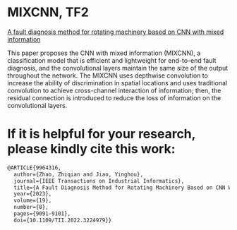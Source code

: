 # MIXCNN, TF2
[A fault diagnosis method for rotating machinery based on CNN with mixed information](https://ieeexplore.ieee.org/document/9964316)


This paper proposes the CNN with mixed information (MIXCNN), a classification model that is efficient and lightweight for end-to-end fault diagnosis, and the convolutional layers maintain the same size of the output throughout the network. The MIXCNN uses depthwise convolution to increase the ability of discrimination in spatial locations and uses traditional convolution to achieve cross-channel interaction of information; then, the residual connection is introduced to reduce the loss of information on the convolutional layers. 


  
  
# If it is helpful for your research, please kindly cite this work:


```html
@ARTICLE{9964316,
  author={Zhao, Zhiqian and Jiao, Yinghou},
  journal={IEEE Transactions on Industrial Informatics}, 
  title={A Fault Diagnosis Method for Rotating Machinery Based on CNN With Mixed Information}, 
  year={2023},
  volume={19},
  number={8},
  pages={9091-9101},
  doi={10.1109/TII.2022.3224979}}
```

  
  
